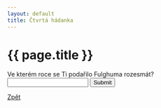 ```yaml
---
layout: default
title: Čtvrtá hádanka
---
```

<div class="uvod">
<h1>{{ page.title }}</h1>

<p>
 <form name="myForm" onsubmit="return validateForm4()" method="post">
Ve kterém roce se Ti podařilo Fulghuma rozesmát? <input type="text" name="fname">
<input type="submit" value="Submit">
</form> 
</p>

 <a href="{{ site.baseurl }}//uvody/fulghum_uvod.html"  class="btn btn-info">Zpět</a>

 </div>
<script src="{{ site.baseurl }}//assets/js/hadanky_rf.js"></script> 